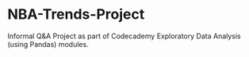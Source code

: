 # NBA-Trends-Project
Informal Q&amp;A Project as part of Codecademy Exploratory Data Analysis (using Pandas) modules.
